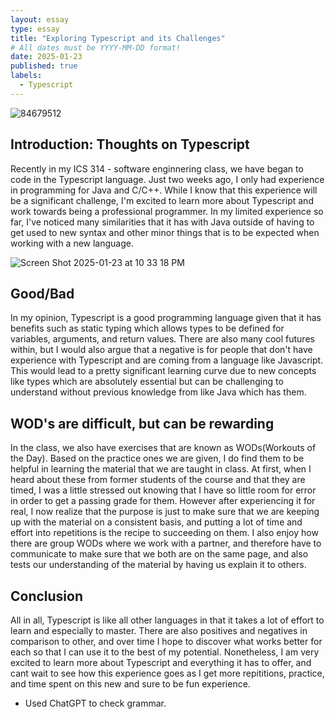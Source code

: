 ```yaml
---
layout: essay
type: essay
title: "Exploring Typescript and its Challenges"
# All dates must be YYYY-MM-DD format!
date: 2025-01-23
published: true
labels:
  - Typescript
---
```

![84679512](https://github.com/user-attachments/assets/c697a105-6193-4313-a7c8-12e204d9bf0a)

## Introduction: Thoughts on Typescript
Recently in my ICS 314 - software enginnering class, we have began to code in the Typescript language. Just two weeks ago, I only had experience in programming for Java and C/C++. While I know that this experience will be a significant challenge, I'm excited to learn more about Typescript and work towards being a professional programmer. In my limited experience so far, I've noticed many similarities that it has with Java outside of having to get used to new syntax and other minor things that is to be expected when working with a new language. 

![Screen Shot 2025-01-23 at 10 33 18 PM](https://github.com/user-attachments/assets/66c1fc43-2dda-4155-84f6-73b8321899cb)

## Good/Bad
In my opinion, Typescript is a good programming language given that it has benefits such as static typing which allows types to be defined for variables, arguments, and return values. There are also many cool futures within, but I would also argue that a negative is for people that don't have experience with Typescript and are coming from a language like Javascript. This would lead to a pretty significant learning curve due to new concepts like types which are absolutely essential but can be challenging to understand without previous knowledge from like Java which has them.

## WOD's are difficult, but can be rewarding
In the class, we also have exercises that are known as WODs(Workouts of the Day). Based on the practice ones we are given, I do find them to be helpful in learning the material that we are taught in class. At first, when I heard about these from former students of the course and that they are timed, I was a little stressed out knowing that I have so little room for error in order to get a passing grade for them. However after experiencing it for real, I now realize that the purpose is just to make sure that we are keeping up with the material on a consistent basis, and putting a lot of time and effort into repetitions is the recipe to succeeding on them. I also enjoy how there are group WODs where we work with a partner, and therefore have to communicate to make sure that we both are on the same page, and also tests our understanding of the material by having us explain it to others.

## Conclusion
All in all, Typescript is like all other languages in that it takes a lot of effort to learn and especially to master. There are also positives and negatives in comparison to other, and over time I hope to discover what works better for each so that I can use it to the best of my potential. Nonetheless, I am very excited to learn more about Typescript and everything it has to offer, and cant wait to see how this experience goes as I get more repititions, practice, and time spent on this new and sure to be fun experience.

- Used ChatGPT to check grammar.
